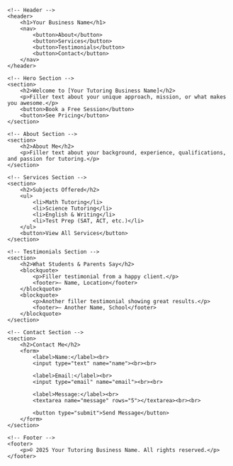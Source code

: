 <!DOCTYPE html>
<html lang="en">
<head>
    <meta charset="UTF-8">
    <title>Your Tutoring Business</title>
</head>
<body>

    <!-- Header -->
    <header>
        <h1>Your Business Name</h1>
        <nav>
            <button>About</button>
            <button>Services</button>
            <button>Testimonials</button>
            <button>Contact</button>
        </nav>
    </header>

    <!-- Hero Section -->
    <section>
        <h2>Welcome to [Your Tutoring Business Name]</h2>
        <p>Filler text about your unique approach, mission, or what makes you awesome.</p>
        <button>Book a Free Session</button>
        <button>See Pricing</button>
    </section>

    <!-- About Section -->
    <section>
        <h2>About Me</h2>
        <p>Filler text about your background, experience, qualifications, and passion for tutoring.</p>
    </section>

    <!-- Services Section -->
    <section>
        <h2>Subjects Offered</h2>
        <ul>
            <li>Math Tutoring</li>
            <li>Science Tutoring</li>
            <li>English & Writing</li>
            <li>Test Prep (SAT, ACT, etc.)</li>
        </ul>
        <button>View All Services</button>
    </section>

    <!-- Testimonials Section -->
    <section>
        <h2>What Students & Parents Say</h2>
        <blockquote>
            <p>Filler testimonial from a happy client.</p>
            <footer>– Name, Location</footer>
        </blockquote>
        <blockquote>
            <p>Another filler testimonial showing great results.</p>
            <footer>– Another Name, School</footer>
        </blockquote>
    </section>

    <!-- Contact Section -->
    <section>
        <h2>Contact Me</h2>
        <form>
            <label>Name:</label><br>
            <input type="text" name="name"><br><br>

            <label>Email:</label><br>
            <input type="email" name="email"><br><br>

            <label>Message:</label><br>
            <textarea name="message" rows="5"></textarea><br><br>

            <button type="submit">Send Message</button>
        </form>
    </section>

    <!-- Footer -->
    <footer>
        <p>© 2025 Your Tutoring Business Name. All rights reserved.</p>
    </footer>

</body>
</html>
